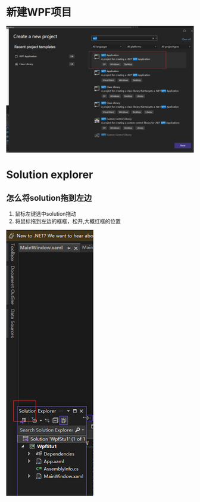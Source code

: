 # 

# 新建WPF项目

![image-20240521200432508](image/2-wpf/image-20240521200432508.png)



# Solution explorer

## 怎么将solution拖到左边

1. 鼠标左键选中solution拖动
2. 将鼠标拖到左边的框框，松开,大概红框的位置

![image-20240521201221904](image/2-wpf/image-20240521201221904.png)